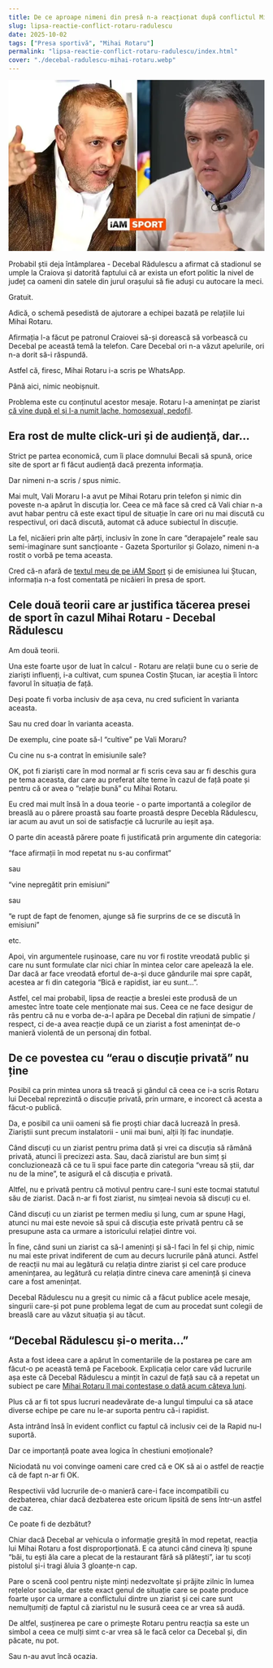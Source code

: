 ```yaml
---
title: De ce aproape nimeni din presă n-a reacționat după conflictul Mihai Rotaru - Decebal Rădulescu
slug: lipsa-reactie-conflict-rotaru-radulescu
date: 2025-10-02
tags: ["Presa sportivă", "Mihai Rotaru"]
permalink: "lipsa-reactie-conflict-rotaru-radulescu/index.html"
cover: "./decebal-radulescu-mihai-rotaru.webp"
---
```

![Mihai Rotaru și Decebal Rădulescu, într-un conflict cu amenințări grave](decebal-radulescu-mihai-rotaru.webp)

Probabil știi deja întâmplarea - Decebal Rădulescu a afirmat că stadionul se umple la Craiova și datorită faptului că ar exista un efort politic la nivel de județ ca oameni din satele din jurul orașului să fie aduși cu autocare la meci.

Gratuit.

Adică, o schemă pesedistă de ajutorare a echipei bazată pe relațiile lui Mihai Rotaru.

Afirmația l-a făcut pe patronul Craiovei să-și dorească să vorbească cu  Decebal pe această temă la telefon. Care Decebal ori n-a văzut apelurile, ori n-a dorit să-i răspundă. 

Astfel că, firesc, Mihai Rotaru i-a scris pe WhatsApp.

Până aici, nimic neobișnuit. 

Problema este cu conținutul acestor mesaje. Rotaru l-a amenințat  pe ziarist [că vine după el și l-a numit lache, homosexual, pedofil](https://iamsport.ro/fotbal/diverse/mesaje-scandaloase-date-de-patronul-craiovei-mihai-rotaru-jurnalistului-decebal-radulescu-dupa-emisiune-vin-dup-tine-ba-l-id39370.html).

## Era rost de multe click-uri și de audiență, dar...

Strict pe partea economică, cum îi place domnului Becali să spună, orice site de sport ar fi făcut audiență dacă prezenta informația. 

Dar nimeni n-a scris / spus nimic. 

Mai mult, Vali Moraru l-a avut pe Mihai Rotaru prin telefon și nimic din poveste n-a apărut în discuția lor. Ceea ce mă face să cred că Vali chiar n-a avut habar pentru că este exact tipul de situație în care ori nu mai discută cu respectivul, ori dacă discută, automat că aduce subiectul în discuție. 

La fel, nicăieri prin alte părți, inclusiv în zone în care “derapajele” reale sau semi-imaginare sunt sancțioante - Gazeta Sporturilor și Golazo, nimeni n-a rostit o vorbă pe tema aceasta. 

Cred că-n afară de [textul meu de pe iAM Sport](https://iamsport.ro/editorial/titlul-craiovei-lui-rotaru-in-anul-caderii-craiovei-lui-mititelu-stefan-beldie-stie-de-ce-universitatea-e-disperata-sa-devina-campioana-asa-se-justifica-si-reactia-deplorabila-la-adresa-lui-radulescu-id39542.html) și de emisiunea lui Ștucan, informația n-a fost comentată pe nicăieri în presa de sport.

## Cele două teorii care ar justifica tăcerea presei de sport în cazul Mihai Rotaru - Decebal Rădulescu

Am două teorii. 

Una este foarte ușor de luat în calcul - Rotaru are relații bune  cu o serie de ziariști influenți, i-a cultivat, cum spunea Costin Ștucan, iar aceștia îi întorc favorul în situația de față.

Deși poate fi vorba inclusiv de așa ceva, nu cred suficient în varianta aceasta. 

Sau nu cred doar în varianta aceasta.

De exemplu, cine poate să-l “cultive” pe Vali Moraru? 

Cu cine nu s-a contrat în emisiunile sale? 

OK, pot fi ziariști care în mod normal ar fi scris ceva sau ar fi deschis gura pe tema aceasta, dar care au preferat alte teme în cazul de față poate și pentru că or avea o “relație bună” cu Mihai Rotaru.

Eu cred mai mult însă în a doua teorie - o parte importantă a colegilor de breaslă au o părere proastă sau foarte proastă despre Decebla Rădulescu, iar acum au avut un soi de satisfacție că lucrurile au ieșit așa.

O parte din această părere poate fi justificată prin argumente din categoria:

“face afirmații în mod repetat nu s-au confirmat” 

sau 

“vine nepregătit prin emisiuni” 

sau 

“e rupt de fapt de fenomen, ajunge să fie surprins de ce se discută în emisiuni” 

etc. 

Apoi, vin argumentele rușinoase, care nu vor fi rostite vreodată public și care nu sunt formulate clar nici chiar în mintea celor care apelează la ele. Dar dacă ar face vreodată efortul de-a-și duce gândurile mai spre capăt, acestea ar fi din categoria “Bică e rapidist, iar eu sunt...”. 

Astfel, cel mai probabil, lipsa de reacție a breslei este produsă de un amestec între toate cele menționate mai sus. Ceea ce ne face desigur de râs pentru că nu e vorba de-a-l apăra pe Decebal din rațiuni de simpatie / respect, ci de-a avea reacție după ce un ziarist a fost amenințat de-o manieră violentă de un personaj din fotbal. 

## De ce povestea cu “erau o discuție privată” nu ține

Posibil ca prin mintea unora să treacă și gândul că ceea ce i-a scris Rotaru lui Decebal reprezintă o discuție privată, prin urmare, e incorect că acesta a făcut-o publică.

Da, e posibil ca unii oameni să fie proști chiar dacă lucrează în presă. Ziariștii sunt precum instalatorii - unii mai buni, alții îți fac inundație.

Când discuți cu un ziarist pentru prima dată și vrei ca discuția să rămână privată, atunci îi precizezi asta. Sau, dacă ziaristul are bun simț și concluzionează că ce tu îi spui face parte din categoria “vreau să știi, dar nu de la mine”, te asigură el că discuția e privată. 

Altfel, nu e privată pentru că motivul pentru care-l suni este tocmai statutul său de ziarist. Dacă n-ar fi fost ziarist, nu simțeai nevoia să discuți cu el.

Când discuți cu un ziarist pe termen mediu și lung, cum ar spune  Hagi, atunci nu mai este nevoie să spui că discuția este privată pentru că se presupune asta ca urmare a istoricului relației dintre voi.

În fine, când suni un ziarist ca să-l ameninți și să-l faci în fel și chip, nimic nu mai este privat indiferent de cum au decurs lucrurile până atunci. Astfel de reacții nu mai au legătură cu relația dintre ziarist și cel care produce amenințarea, au legătură cu relația dintre cineva care amenință și cineva care a fost amenințat. 

Decebal Rădulescu nu a greșit cu nimic că a făcut publice acele mesaje, singurii care-și pot pune problema legat de cum au procedat sunt colegii de breaslă care au văzut situația și au tăcut. 

## “Decebal Rădulescu și-o merita...”

Asta a fost ideea care a apărut în comentariile de la postarea pe care am făcut-o pe această temă pe Facebook. Explicația celor care văd lucrurile așa este că Decebal Rădulescu a mințit în cazul de față sau că a repetat un subiect pe care [Mihai Rotaru îl mai contestase o dată acum câteva luni](https://www.prosport.ro/fotbal-intern/superliga/asa-a-fost-scandalul-dintre-mihai-rotaru-si-decebal-radulescu-in-direct-la-tv-rapidist-frustrat-a-mintit-19884507).

Plus că ar fi tot spus lucruri neadevărate de-a lungul timpului ca să atace diverse echipe pe care nu le-ar suporta pentru că-i rapidist. 

Asta intrând însă în evident conflict cu faptul că inclusiv cei de la Rapid nu-l suportă.

Dar ce importanță poate avea logica în chestiuni emoționale?

Niciodată nu voi convinge oameni care cred că e OK să ai o astfel de reacție că de fapt n-ar fi OK.

Respectivii văd lucrurile de-o manieră care-i face incompatibili cu dezbaterea, chiar dacă dezbaterea este oricum lipsită de sens într-un astfel de caz. 

Ce poate fi de dezbătut?

Chiar dacă Decebal ar vehicula o informație greșită în mod repetat, reacția lui Mihai Rotaru a fost disproporționată. E ca atunci când cineva îți spune “băi, tu ești ăla care a plecat de la restaurant fără să plătești”, iar tu scoți pistolul și-i tragi ăluia 3 gloanțe-n cap.

Pare o scenă cool pentru niște minți nedezvoltate și prăjite zilnic în lumea rețelelor sociale, dar este exact genul de situație care se poate produce foarte ușor ca urmare a conflictului dintre un ziarist și cei care sunt nemulțumiți de faptul că ziaristul nu le susură ceea ce ar vrea să audă.

De altfel, susținerea pe care o primește Rotaru pentru reacția sa este un simbol a ceea ce mulți simt c-ar vrea să le facă celor ca Decebal și, din păcate, nu pot. 

Sau n-au avut încă ocazia.